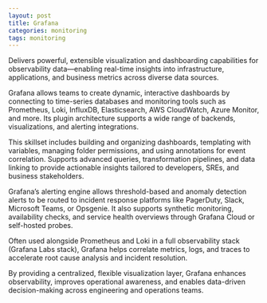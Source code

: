 ```yaml
---
layout: post
title: Grafana
categories: monitoring
tags: monitoring
---
```


Delivers powerful, extensible visualization and dashboarding capabilities for observability data—enabling real-time insights into infrastructure, applications, and business metrics across diverse data sources.

<!--more-->

Grafana allows teams to create dynamic, interactive dashboards by connecting to time-series databases and monitoring tools such as Prometheus, Loki, InfluxDB, Elasticsearch, AWS CloudWatch, Azure Monitor, and more. Its plugin architecture supports a wide range of backends, visualizations, and alerting integrations.

This skillset includes building and organizing dashboards, templating with variables, managing folder permissions, and using annotations for event correlation. Supports advanced queries, transformation pipelines, and data linking to provide actionable insights tailored to developers, SREs, and business stakeholders.

Grafana’s alerting engine allows threshold-based and anomaly detection alerts to be routed to incident response platforms like PagerDuty, Slack, Microsoft Teams, or Opsgenie. It also supports synthetic monitoring, availability checks, and service health overviews through Grafana Cloud or self-hosted probes.

Often used alongside Prometheus and Loki in a full observability stack (Grafana Labs stack), Grafana helps correlate metrics, logs, and traces to accelerate root cause analysis and incident resolution.

By providing a centralized, flexible visualization layer, Grafana enhances observability, improves operational awareness, and enables data-driven decision-making across engineering and operations teams.